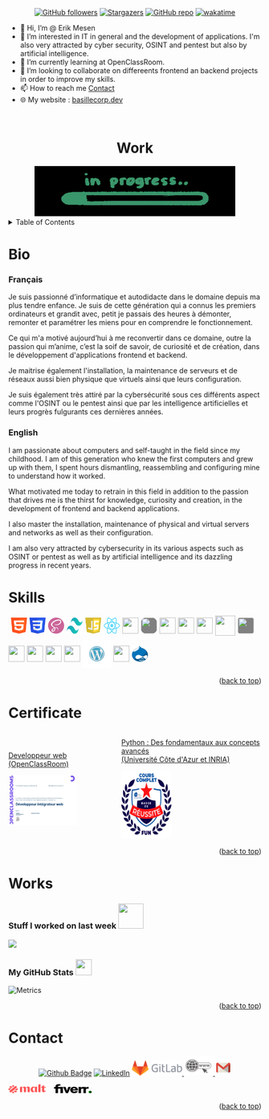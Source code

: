 <a name="readme-top"></a>
<!---
Erik-42/Erik-42 is a ✨ special ✨ repository because its `README.md` (this file) appears on your GitHub profile.
You can click the Preview link to take a look at your changes.
--->
<div align="center">
      
[![GitHub followers][GitHub followers-shield]][GitHub followers-url]
[![Stargazers][stars-shield]][stars-url]
[![GitHub repo][GitHub repo-shield]][GitHub repo-url]
[![wakatime][wakatime-shield]][wakatime-url]
<!-- [![Contributors][contributors-shield]][contributors-url] -->
<!-- [![Forks][forks-shield]][forks-url] -->
<!-- [![Issues][issues-shield]][issues-url] -->
<!-- [![MIT License][license-shield]][license-url] -->
<!-- [![GitHub repo file count (file type)][GitHub repo file count (file type)-shield]][GitHub repo file count (file type)-url] -->
<!-- [![GitHub repo size][GitHub repo size-shield]][GitHub repo size-url] -->
<!-- [![GitHub all releases][GitHub all releases-shield]][GitHub all releases-url] -->
</div>

- 👋 Hi, I’m @ Erik Mesen
- 👀 I’m interested in IT in general and the development of applications.
      I'm also very attracted by cyber security, OSINT and pentest but also by artificial intelligence.
- 🌱 I’m currently learning at OpenClassRoom.
- 💞️ I’m looking to collaborate on differeents frontend an backend projects in order to improve my skills.
- 📫 How to reach me  <a href="#contact">Contact</a>
- 🌐 My website : [basillecorp.dev](https://basillecorp.dev/) 
  
<!-- PROJECT LOGO -->
<br />
<div align="center">
  <h1>Work</h1>
  <a href="https://github.com/Erik-42">
    <img src="./images/divers/giphy.gif" alt="Work In Progress" width="400" height="100">
  </a>
</div>


<!-- TABLE OF CONTENTS -->
<details>
  <summary>Table of Contents</summary>
  <ol>
    <li><a href="#bio">Bio</a>
      <ul>
        <li><a href="#français">Français</a></li> 
        <li><a href="#english">English</a></li>
      </ul>
    </li>
    <li><a href="#skills">Skills</a></li>
    <li><a href="#certificate">Certificate</a></li>
    <li><a href="#works">Works</a></li>
    <li><a href="#contact">Contact</a></li>
  </ol>
</details>


# Bio

### Français
Je suis passionné d’informatique et autodidacte dans le domaine depuis ma plus tendre enfance. Je suis de cette génération qui a connus les premiers ordinateurs et grandit avec, petit je passais des heures à démonter, remonter et paramétrer les miens pour en comprendre le fonctionnement.

Ce qui m'a motivé aujourd’hui à me reconvertir dans ce domaine, outre la passion qui m’anime, c’est la soif de savoir, de curiosité et de création, dans le développement d'applications frontend et backend.

Je maitrise également l'installation, la maintenance de serveurs et de réseaux aussi bien physique que virtuels ainsi que leurs configuration.

Je suis également très attiré par la cybersécurité sous ces différents aspect comme l'OSINT ou le pentest ainsi que par les intelligence artificielles et leurs progrès fulgurants ces dernières années.

### English
I am passionate about computers and self-taught in the field since my childhood. I am of this generation who knew the first computers and grew up with them, I spent hours dismantling, reassembling and configuring mine to understand how it worked.

What motivated me today to retrain in this field in addition to the passion that drives me is the thirst for knowledge, curiosity and creation, in the development of frontend and backend applications.

I also master the installation, maintenance of physical and virtual servers and networks as well as their configuration.

I am also very attracted by cybersecurity in its various aspects such as OSINT or pentest as well as by artificial intelligence and its dazzling progress in recent years.


# Skills

<!--<img src = "https://raw.githubusercontent.com/rahulbanerjee26/githubProfileReadmeGenerator/main/gifs/code.gif" width = 32px height=32px>-->
<div style="display:flex;align-items:center;flex-wrap:wrap;gap:5px">

<p> </p>
<a href= https://github.com/https://github.com/Erik-42?tab=repositories&q=&type=&language=html&sort= > <img width ='32px' height='32px' src ='./images/logos/html-1280x720.svg'> </a>
<a href= https://github.com/https://github.com/Erik-42?tab=repositories&q=&type=&language=css&sort= > <img width ='32px' height='32px' src ='./images/logos/css3-1280x720.svg'> </a>
<a href= https://github.com/Erik-42?tab=repositories&q=&type=&language=sass&sort= > <img width ='32px' height='32px' src ='./images/logos/Scss-1280x720.svg'> </a>
<a href= https://github.com/Erik-42?tab=repositories&q=&type=&language=tailwind&sort= > <img width ='32px' height='32px' src ='./images/logos/tailwindcss-1280x720.svg'> </a>
<a href= https://github.com/https://github.com/Erik-42?tab=repositories&q=&type=&language=javascript&sort= > <img width ='32px' height='32px' src ='./images/logos/javascript-1280x720.svg'> </a>
<a href= https://github.com/https://github.com/Erik-42?tab=repositories&q=&type=&language=reactjs&sort= > <img width ='32px' height='32px' src ='./images/logos/React-1280x720.svg'> </a>
<a href= https://github.com/https://github.com/Erik-42?tab=repositories&q=&type=&language=nodejs&sort= > <img width ='32px' height='32px' src ='https://raw.githubusercontent.com/rahulbanerjee26/githubAboutMeGenerator/main/icons/nodejs.svg'> </a>
<a href= https://github.com/https://github.com/Erik-42?tab=repositories&q=&type=&language=express&sort= > <img width ='32px' height='32px' src ='https://raw.githubusercontent.com/rahulbanerjee26/githubAboutMeGenerator/main/icons/express.svg' style="background-color:grey; border-radius:10px"> </a>
<a href= https://github.com/https://github.com/Erik-42?tab=repositories&q=&type=&language=mongodb&sort= > <img width ='32px' height='32px' src ='https://raw.githubusercontent.com/rahulbanerjee26/githubAboutMeGenerator/main/icons/mongodb.svg'> </a>
<a href= https://github.com/https://github.com/Erik-42?tab=repositories&q=&type=&language=nginx&sort= > <img width ='32px' height='32px' src ='https://raw.githubusercontent.com/rahulbanerjee26/githubAboutMeGenerator/main/icons/nginx.svg'> </a>
<a href= https://github.com/https://github.com/Erik-42?tab=repositories&q=&type=&language=apache&sort= > <img width ='32px' height='32px' src ='./images/logos/apache-logo-1280x720.png'> </a>
<a href= https://github.com/https://github.com/Erik-42?tab=repositories&q=&type=&language=php&sort= > <img width ='40px' height='40px' src ='images/logos/php-logo-1280x720.png'> </a>
<a href= https://github.com/https://github.com/Erik-42?tab=repositories&q=&type=&language=mysql&sort= > <img width ='32px' height='32px' src ='./images/logos/MySql-1280x720.png' style="background-color:grey;border-radius:5px " > </a>
<a href= https://github.com/https://github.com/Erik-42?tab=repositories&q=&type=&language=python&sort= > <img width ='32px' height='32px' src ='https://raw.githubusercontent.com/rahulbanerjee26/githubAboutMeGenerator/main/icons/python.svg'> </a>
<a href= https://github.com/https://github.com/Erik-42?tab=repositories&q=&type=&language=photoshop&sort= > <img width ='32px' height='32px' src ='https://raw.githubusercontent.com/rahulbanerjee26/githubAboutMeGenerator/main/icons/photoshop.svg'> </a>
<a href= https://github.com/https://github.com/Erik-42?tab=repositories&q=&type=&language=figma&sort= > <img width ='32px' height='32px' src ='https://raw.githubusercontent.com/rahulbanerjee26/githubAboutMeGenerator/main/icons/figma.svg'> </a>
<a href= https://github.com/https://github.com/Erik-42?tab=repositories&q=&type=&language=github&sort= > <img width ='32px' height='32px' src ='https://raw.githubusercontent.com/rahulbanerjee26/githubAboutMeGenerator/main/icons/github.svg'> </a>
<a href= https://github.com/https://github.com/Erik-42?tab=repositories&q=&type=&language=wordpress&sort= > <img width ='56px' height='56px' src ='./images/logos/wordpress-1280x720.svg'> </a>
<a href= https://github.com/https://github.com/Erik-42?tab=repositories&q=&type=&language=joomla&sort= > <img width ='32px' height='32px' src ='./images/logos/joomla-1280x720.png'> </a>
<a href= https://github.com/https://github.com/Erik-42?tab=repositories&q=&type=&language=drupal&sort= > <img width ='32px' height='32px' src ='./images/logos/druplicon-large.png'> </a>

<p></p>
</div>
<p align="right">(<a href="#readme-top">back to top</a>)</p>


# Certificate

<div style="display:flex; align-items:center; gap:25px">
<a href="#">
 <p>Developpeur web (OpenClassRoom)</p> 
    <img src="./images/certifs/Diplome Oc Erik anonyme dev web.png" alt="Diplome Developpeur web OpenClassRoom" width="135" height="100">   
  </a>
  
 <a href="https://openbadgepassport.com/app/badge/info/611598">
 <p>Python : Des fondamentaux aux concepts avancés<br>(Université Côte d'Azur et INRIA)</p> 
    <img src="./images/certifs/python-des-fondamentaux-aux-concepts-avanca-s-du-langage-universita-ca-te-d-azur-et-inria-badge-de-ra-ussite-de-la-formation.svg" alt="Python Badge" width="100" height="135">   
  </a>
</div>

<p align="right">(<a href="#readme-top">back to top</a>)</p>


# Works

<h3> Stuff I worked on last week  
<img src = "https://raw.githubusercontent.com/rahulbanerjee26/githubProfileReadmeGenerator/main/gifs/needABreak.gif" width = 50px height= 50px> 
</h3>

<a href="https://github.com/anuraghazra/github-readme-stats">
<img align="center" src="https://github-readme-stats.vercel.app/api/wakatime?username=@@Erik_42&compact=True"/>
</a>
<br>

<h3> My GitHub Stats 
<img src='https://raw.githubusercontent.com/rahulbanerjee26/githubProfileReadmeGenerator/main/gifs/github.gif' width='32px' height=32px> 
</h3>

![Metrics](https://metrics.lecoq.io/Erik-42?template=terminal&base.header=0&base.activity=0&base.repositories=0&base.metadata=0&languages=1&languages.limit=8&languages.colors=github&languages.threshold=0%25&config.timezone=America%2FToronto)

<p align="right">(<a href="#readme-top">back to top</a>)</p>


<!-- CONTACT -->
# Contact
<!--<img src='https://raw.githubusercontent.com/rahulbanerjee26/githubProfileReadmeGenerator/main/gifs/handShake.gif' width="50px" height=50px>-->


<!-- Profil Link: [https://github.com/Erik-42](https://github.com/Erik-42) -->
<div align="center">
      
  [![Github Badge][Github Badge-shield]][Github Badge-url]
[![LinkedIn][linkedin-shield]][linkedin-url]
<a href="https://gitlab.com/Erik-42">
    <img src="./images/logos/GitLab_logo.svg" alt="Fiverr" width="100" height="30">
  </a>
<a href="https://basillecorp.dev">
    <img src="./images/logos/siteweb.png" alt="Gmail
    " width="58" height="40">
  </a>
  <a href="mailto:mesen.erik@gmail.com">
    <img src="./images/logos/logo-gmail-1024.png" alt="Gmail
    " width="32" height="32">
  </a>
  </div>
  
<div style="display:flex; align-items:center;justify-content:flex-start; gap:1rem">

<div style="display:flex; align-items:center; gap:1rem">
<a href="https://www.malt.fr/profile/erikmesen">
    <img src="./images/logos/malt-logo-red.svg" alt="Malt" width="75" height="18">
  </a>
</div>
<div style="display:flex; align-items:center; gap:1rem">
<a href="https://fr.fiverr.com/erikmesen">
    <img src="./images/logos/fiverr-1280x720.svg" alt="Fiverr
    " width="75" height="18" style="background-color:grey">
  </a>
</div>
</div>

<p align="right">(<a href="#readme-top">back to top</a>)</p>

<!-- MARKDOWN LINKS & IMAGES -->
<!-- https://www.markdownguide.org/basic-syntax/#reference-style-links -->
[product-screenshot]: ./images/screenshot.png

[Python Badge-shield]: https://openbadgepassport.com/app/badge/info/611598/pic/embed
[Python Badge-url]: https://openbadgepassport.com/app/badge/info/611598
[wakatime-shield]: https://wakatime.com/badge/user/f84d00d8-fee3-4ca3-803d-3daa3c7053a5.svg
[wakatime-url]: https://wakatime.com/@f84d00d8-fee3-4ca3-803d-3daa3c7053a5
[Github Badge-shield]: https://img.shields.io/badge/Github-Erik--42-155?style=for-the-badge&logo=github
[Github Badge-url]: https://github.com/Erik-42
[GitHub repo-shield]: https://img.shields.io/badge/Repositories-34-blue
[GitHub repo-url]: https://github.com/Erik-42?tab=repositories
[GitHub repo file count (file type)-shield]: https://img.shields.io/github/directory-file-count/Erik-42/openclassrooms_projet_8
[GitHub repo file count (file type)-url]:  https://github.com/directory-file-count/Erik-42/openclassrooms_projet_8
[GitHub followers-shield]: https://img.shields.io/github/followers/Erik-42
[GitHub followers-url]: https://github.com/followers/Erik-42
[GitHub all releases-shield]: https://img.shields.io/github/downloads/Erik-42/openclassrooms_projet_8/total
[GitHub all releases-url]: https://github.com/Erik-42/openclassrooms_projet_8/releases
[GitHub repo size-shield]: https://img.shields.io/github/repo-size/Erik-42/openclassrooms_projet_8
[GitHub repo size-url]: https://github.com/Erik-42/openclassrooms_projet_8
[contributors-shield]: https://img.shields.io/github/contributors/Erik-42/openclassrooms_projet_8
[contributors-url]: https://github.com/Erik-42/openclassrooms_projet_8/graphs/contributors
[forks-shield]: https://img.shields.io/github/forks/Erik-42/openclassrooms_projet_8
[forks-url]: https://github.com/Erik-42/openclassrooms_projet_8/forks
[stars-shield]: https://img.shields.io/github/stars/Erik-42
[stars-url]: https://github.com/Erik-42?tab=stars
[issues-shield]: https://img.shields.io/github/issues-raw/Erik-42/openclassrooms_projet_8
[issues-url]: https://github.com/Erik-42/openclassrooms_projet_8/issues
[license-shield]: https://img.shields.io/github/license/Erik-42/openclassrooms_projet_8
[license-url]: https://github.com/Erik-42/openclassrooms_projet_7/blob/master/LICENSE.txt
[linkedin-shield]: https://img.shields.io/badge/-LinkedIn-black.svg?style=for-the-badge&logo=linkedin&colorB=555
[linkedin-url]: https://www.linkedin.com/in/erik-mesen/
[HTML-shield]: https://img.shields.io/badge/-LinkedIn-black.svg?style=for-the-badge&logo=linkedin&colorB=555
[HTML-url]: https://html.spec.whatwg.org/
[CSS-shield]: https://img.shields.io/badge/-LinkedIn-black.svg?style=for-the-badge&logo=linkedin&colorB=555
[CSS-url]: https://www.w3.org/TR/CSS/#css
[Tailwind-shield]: https://img.shields.io/badge/-LinkedIn-black.svg?style=for-the-badge&logo=linkedin&colorB=555
[Tailwind-url]: https://www.w3.org/TR/CSS/#css
[JavaScript-shield]: https://img.shields.io/badge/-LinkedIn-black.svg?style=for-the-badge&logo=linkedin&colorB=555
[JavaScript-url]: https://www.ecma-international.org/publications-and-standards/standards/ecma-262/
[Node-shield]: https://img.shields.io/badge/-LinkedIn-black.svg?style=for-the-badge&logo=linkedin&colorB=555
[Node-url]: https://nodejs.org/
[Express-shield]: https://img.shields.io/badge/-LinkedIn-black.svg?style=for-the-badge&logo=linkedin&colorB=555
[Express-url]: http://expressjs.com/
[MongoDB-shield]: https://img.shields.io/badge/-LinkedIn-black.svg?style=for-the-badge&logo=linkedin&colorB=555
[MongoDB-url]: https://www.mongodb.com/
